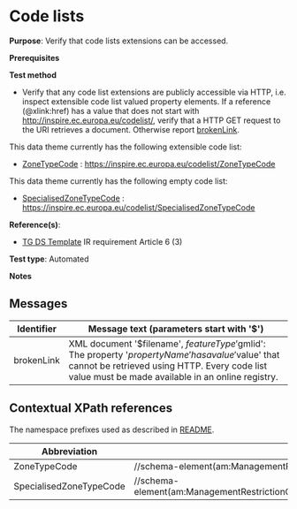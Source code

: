 # Code lists

**Purpose**: Verify that code lists extensions can be accessed.

**Prerequisites**

**Test method**

* Verify that any code list extensions are publicly accessible via HTTP, i.e. inspect extensible code list valued property elements. If a reference (@xlink:href) has a value that does not start with http://inspire.ec.europa.eu/codelist/, verify that a HTTP GET request to the URI retrieves a document. Otherwise report [brokenLink](#brokenLink).

This data theme currently has the following extensible code list:

* [ZoneTypeCode](#ZoneTypeCode) : https://inspire.ec.europa.eu/codelist/ZoneTypeCode

This data theme currently has the following empty code list:

* [SpecialisedZoneTypeCode](#SpecialisedZoneTypeCode) : https://inspire.ec.europa.eu/codelist/SpecialisedZoneTypeCode

**Reference(s)**: 

* [TG DS Template](./README.md#ref_TG_DS_tmpl) IR requirement Article 6 (3)

**Test type**: Automated

**Notes**

## Messages

Identifier  |  Message text (parameters start with '$')
---------------------------------------------------------- | -------------------------------------------------------------------------
brokenLink <a name="brokenLink"/>  |  XML document '$filename', $featureType '$gmlid': The property '$propertyName' has a value '$value' that cannot be retrieved using HTTP. Every code list value must be made available in an online registry. 

## Contextual XPath references

The namespace prefixes used as described in [README](./README.md#namespaces).

Abbreviation                                               |  XPath expression				|Multiplicity       |Voidable
---------------------------------------------------------- | -------------------------------|-------------------|---------
ZoneTypeCode <a name ="ZoneTypeCode"></a>	| //schema-element(am:ManagementRestrictionOrRegulationZone)/am:zoneType/@xlink:href | 1..\* | No
SpecialisedZoneTypeCode <a name ="SpecialisedZoneTypeCode"></a>	| //schema-element(am:ManagementRestrictionOrRegulationZone)/am:specialisedZoneType/@xlink:href | 0..1 | Yes
